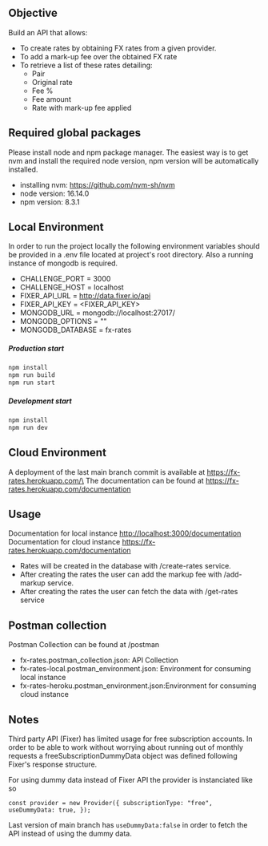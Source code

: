 ## Objective

Build an API that allows:

- To create rates by obtaining FX rates from a given provider.
- To add a mark-up fee over the obtained FX rate
- To retrieve a list of these rates detailing:
  - Pair
  - Original rate
  - Fee %
  - Fee amount
  - Rate with mark-up fee applied

## Required global packages

Please install node and npm package manager. The easiest way is to get nvm and install the required node version, npm version will be automatically installed.

- installing nvm: https://github.com/nvm-sh/nvm
- node version: 16.14.0
- npm version: 8.3.1

## Local Environment

In order to run the project locally the following environment variables should be provided in a .env file located at project's root directory.
Also a running instance of mongodb is required.

- CHALLENGE_PORT = 3000
- CHALLENGE_HOST = localhost
- FIXER_API_URL = http://data.fixer.io/api
- FIXER_API_KEY = <FIXER_API_KEY>
- MONGODB_URL = mongodb://localhost:27017/
- MONGODB_OPTIONS = ""
- MONGODB_DATABASE = fx-rates

##### Production start

```sh
npm install
npm run build
npm run start

```

##### Development start

```sh
npm install
npm run dev
```

## Cloud Environment

A deployment of the last main branch commit is available at
https://fx-rates.herokuapp.com/\
The documentation can be found at
https://fx-rates.herokuapp.com/documentation

## Usage

Documentation for local instance [http://localhost:3000/documentation](http://localhost:3000/documentation)\
Documentation for cloud instance https://fx-rates.herokuapp.com/documentation

- Rates will be created in the database with /create-rates service.
- After creating the rates the user can add the markup fee with /add-markup service.
- After creating the rates the user can fetch the data with /get-rates service

## Postman collection

Postman Collection can be found at /postman

- fx-rates.postman_collection.json: API Collection
- fx-rates-local.postman_environment.json: Environment for consuming local instance
- fx-rates-heroku.postman_environment.json:Environment for consuming cloud instance

## Notes

Third party API (Fixer) has limited usage for free subscription accounts. In order to be able to work without worrying about running out of monthly requests a freeSubscriptionDummyData object was defined following Fixer's response structure.

For using dummy data instead of Fixer API the provider is instanciated like so

`const provider = new Provider({ subscriptionType: "free", useDummyData: true, });`

Last version of main branch has `useDummyData:false` in order to fetch the API instead of using the dummy data.
